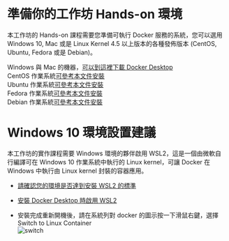 # 準備你的工作坊 Hands-on 環境
本工作坊的 Hands-on 課程需要您準備可執行 Docker 服務的系統，您可以選用 Windows 10, Mac 或是 Linux Kernel 4.5 以上版本的各種發佈版本 (CentOS, Ubuntu, Fedora 或是 Debian)。

Windows 與 Mac 的機器，[可以到這裡下載 Docker Desktop](https://www.docker.com/products/docker-desktop)  
CentOS 作業系統[可參考本文件安裝](https://docs.docker.com/engine/install/centos/)  
Ubuntu 作業系統[可參考本文件安裝](https://docs.docker.com/engine/install/ubuntu/)  
Fedora 作業系統[可參考本文件安裝](https://docs.docker.com/engine/install/fedora/)  
Debian 作業系統[可參考本文件安裝](https://docs.docker.com/engine/install/debian/)

# Windows 10 環境設置建議 
本工作坊的實作課程需要 Windows 環境的夥伴啟用 WSL2，這是一個由微軟自行編譯可在 Windows 10 作業系統中執行的 Linux kernel，可讓 Docker 在 Windows 中執行由 Linux kernel 封裝的容器應用。 

* [請確認您的環境是否達到安裝 WSL2 的標準](https://docs.docker.com/docker-for-windows/wsl/#prerequisites)  
* [安裝 Docker Desktop 時啟用 WSL2](https://docs.docker.com/docker-for-windows/wsl/#install) 

* 安裝完成重新開機後，請在系統列對 docker 的圖示按一下滑鼠右鍵，選擇 Switch to Linux Container  
![switch](https://i.stack.imgur.com/96opa.png)
 
